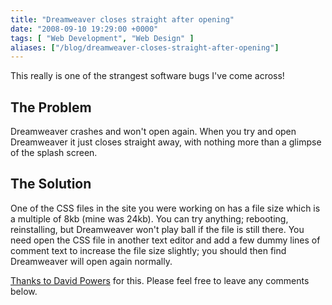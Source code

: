 ```yaml
---
title: "Dreamweaver closes straight after opening"
date: "2008-09-10 19:29:00 +0000"
tags: [ "Web Development", "Web Design" ]
aliases: ["/blog/dreamweaver-closes-straight-after-opening"]
---
```

This really is one of the strangest software bugs I've come across!

## The Problem

Dreamweaver crashes and won't open again. When you try and open Dreamweaver it just closes straight away, with nothing more than a glimpse of the splash screen.

<!--more-->

## The Solution

One of the CSS files in the site you were working on has a file size which is a multiple of 8kb (mine was 24kb). You can try anything; rebooting, reinstalling, but Dreamweaver won't play ball if the file is still there. You need open the CSS file in another text editor and add a few dummy lines of comment text to increase the file size slightly; you should then find Dreamweaver will open again normally.

[Thanks to David Powers](http://groups.google.com/group/macromedia.dreamweaver/msg/4f6b8d6385dc3466) for this. Please feel free to leave any comments below.
